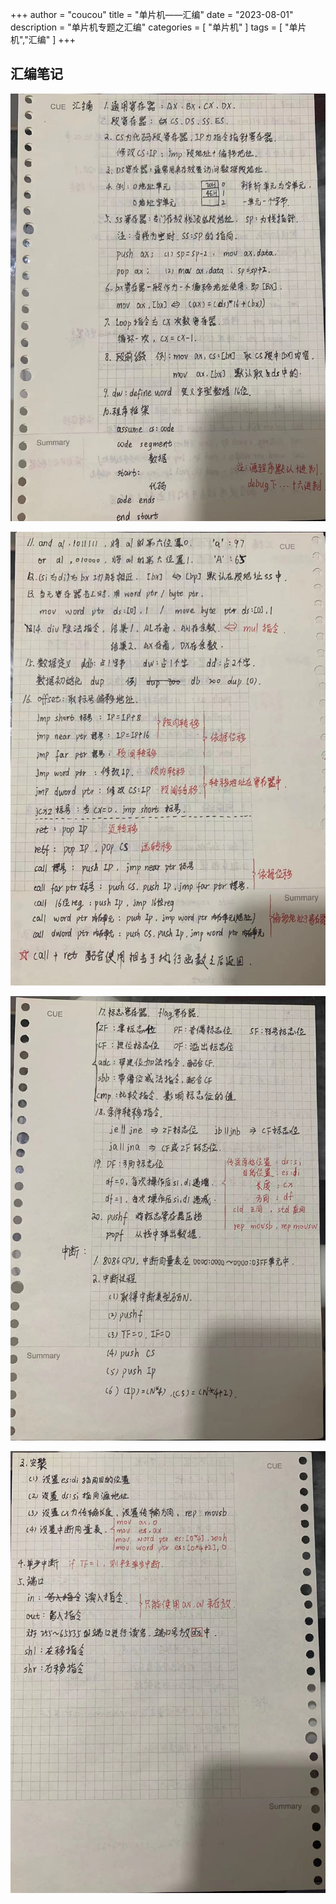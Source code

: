 +++
author = "coucou"
title = "单片机——汇编"
date = "2023-08-01"
description = "单片机专题之汇编"
categories = [
    "单片机"
]
tags = [
    "单片机","汇编"
]
+++

## 汇编笔记

![](1.jpg)

![](2.jpg)

![](3.jpg)

![](4.jpg)

